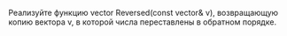 Реализуйте функцию vector<int> Reversed(const vector<int>& v), возвращающую 
копию вектора v, в которой числа переставлены в обратном порядке.
